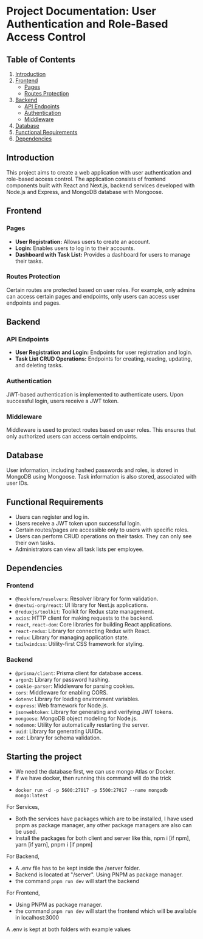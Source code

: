 # Project Documentation: User Authentication and Role-Based Access Control

## Table of Contents

1. [Introduction]()
2. [Frontend]()
   - [Pages]()
   - [Routes Protection]()
3. [Backend]()
   - [API Endpoints]()
   - [Authentication]()
   - [Middleware]()
4. [Database]()
5. [Functional Requirements]()
6. [Dependencies]()

## Introduction

This project aims to create a web application with user authentication and role-based access control. The application consists of frontend components built with React and Next.js, backend services developed with Node.js and Express, and MongoDB database with Mongoose.

## Frontend

### Pages

- **User Registration:** Allows users to create an account.
- **Login:** Enables users to log in to their accounts.
- **Dashboard with Task List:** Provides a dashboard for users to manage their tasks.

### Routes Protection

Certain routes are protected based on user roles. For example, only admins can access certain pages and endpoints, only users can access user endpoints and pages.

## Backend

### API Endpoints

- **User Registration and Login:** Endpoints for user registration and login.
- **Task List CRUD Operations:** Endpoints for creating, reading, updating, and deleting tasks.

### Authentication

JWT-based authentication is implemented to authenticate users. Upon successful login, users receive a JWT token.

### Middleware

Middleware is used to protect routes based on user roles. This ensures that only authorized users can access certain endpoints.

## Database

User information, including hashed passwords and roles, is stored in MongoDB using Mongoose. Task information is also stored, associated with user IDs.

## Functional Requirements

- Users can register and log in.
- Users receive a JWT token upon successful login.
- Certain routes/pages are accessible only to users with specific roles.
- Users can perform CRUD operations on their tasks. They can only see their own tasks.
- Administrators can view all task lists per employee.

## Dependencies

### Frontend

- `@hookform/resolvers`: Resolver library for form validation.
- `@nextui-org/react`: UI library for Next.js applications.
- `@reduxjs/toolkit`: Toolkit for Redux state management.
- `axios`: HTTP client for making requests to the backend.
- `react`, `react-dom`: Core libraries for building React applications.
- `react-redux`: Library for connecting Redux with React.
- `redux`: Library for managing application state.
- `tailwindcss`: Utility-first CSS framework for styling.

### Backend

- `@prisma/client`: Prisma client for database access.
- `argon2`: Library for password hashing.
- `cookie-parser`: Middleware for parsing cookies.
- `cors`: Middleware for enabling CORS.
- `dotenv`: Library for loading environment variables.
- `express`: Web framework for Node.js.
- `jsonwebtoken`: Library for generating and verifying JWT tokens.
- `mongoose`: MongoDB object modeling for Node.js.
- `nodemon`: Utility for automatically restarting the server.
- `uuid`: Library for generating UUIDs.
- `zod`: Library for schema validation.

## Starting the project

- We need the database first, we can use mongo Atlas or Docker.
- If we have docker, then running this command will do the trick
- ```
  docker run -d -p 5600:27017 -p 5500:27017 --name mongodb mongo:latest
  ```
For Services,
- Both the services have packages which are to be installed, I have used pnpm as package manager, any other package managers are also can be used.
- Install the packages for both client and server like this, npm i [if npm], yarn [if yarn], pnpm i [if pnpm]

For Backend,
- A .env file has to be kept inside the /server folder.
- Backend is located at "/server". Using PNPM as package manager.
- the command `pnpm run dev` will start the backend

For Frontend,

- Using PNPM as package manager.
- the command `pnpm run dev` will start the frontend which will be available in localhost:3000

A .env is kept at both folders with example values
